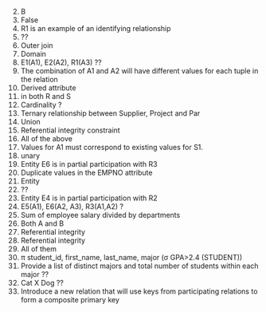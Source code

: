 2. B
3. False
4. R1 is an example of an identifying relationship
5. ??
6. Outer join
7. Domain
8. E1(A1), E2(A2), R1(A3) ?? 
9. The combination of A1 and A2 will have different values for each tuple in the relation
10. Derived attribute
11. in both R and S
12. Cardinality ?
13. Ternary relationship between Supplier, Project and Par
14. Union
15. Referential integrity constraint
16. All of the above
17. Values for A1 must correspond to existing values for S1.
18. unary
19. Entity E6 is in partial participation with R3
20. Duplicate values in the EMPNO attribute
21. Entity
22. ??
23. Entity E4 is in partial participation with R2
24. E5(A1), E6(A2, A3), R3(A1,A2) ?
25. Sum of employee salary divided by departments
26. Both A and B
27. Referential integrity
28. Referential integrity
29. All of them
30. π student_id, first_name, last_name, major (σ GPA>2.4 (STUDENT))
31. Provide a list of distinct majors and total number of students within each major ??
32. Cat X Dog ??
33. Introduce a new relation that will use keys from participating relations to form a composite primary key

